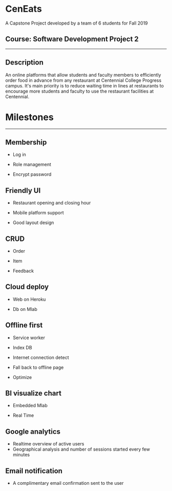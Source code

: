 # CenEats 
A Capstone Project developed by a team of 6 students for Fall 2019 

## Course: Software Development Project 2                                                 
------------------------------------------------------------------------------------------
## Description
An online platforms that allow students and faculty members to efficiently order food in advance from any restaurant at Centennial College Progress campus. It's main priority is to reduce waiting time in lines at restaurants to encourage more students and faculty to use the restaurant facilities at Centennial.

# Milestones
-------------
## Membership

* Log in

* Role management

* Encrypt password

## Friendly UI

* Restaurant opening and closing hour

* Mobile platform support

* Good layout design

## CRUD

* Order

* Item

* Feedback

## Cloud deploy

* Web on Heroku

* Db on Mlab

## Offline first

* Service worker

* Index DB

* Internet connection detect

* Fall back to offline page

* Optimize

## BI visualize chart

* Embedded Mlab

* Real Time

## Google analytics
 * Realtime overview of active users
 * Geographical analysis and number of sessions started every few minutes

## Email notification
 * A complimentary email confirmation sent to the user 
